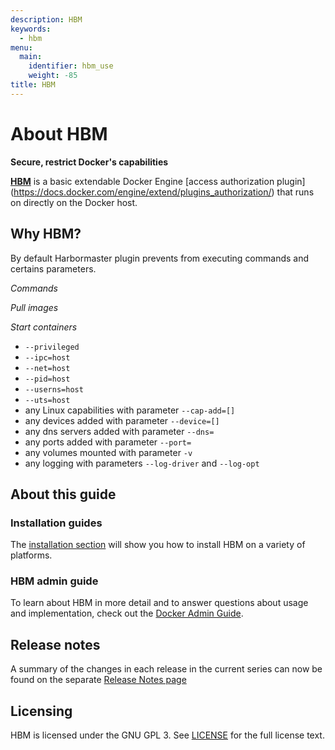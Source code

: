 ```yaml
---
description: HBM
keywords:
  - hbm
menu:
  main:
    identifier: hbm_use
    weight: -85
title: HBM
---
```


# About HBM

**Secure, restrict Docker's capabilities**

[**HBM**](http://harbormaster.io) is a basic extendable
Docker Engine [access authorization plugin]
(https://docs.docker.com/engine/extend/plugins_authorization/)
that runs on directly on the Docker host.

## Why HBM?

By default Harbormaster plugin prevents from executing commands and certains parameters.

*Commands*

*Pull images*

*Start containers*

* `--privileged`
* `--ipc=host`
* `--net=host`
* `--pid=host`
* `--userns=host`
* `--uts=host`
* any Linux capabilities with parameter `--cap-add=[]`
* any devices added with parameter `--device=[]`
* any dns servers added with parameter `--dns=`
* any ports added with parameter `--port=`
* any volumes mounted with parameter `-v`
* any logging with parameters `--log-driver` and `--log-opt`

## About this guide

### Installation guides

The [installation section](installation/index.md) will show you how to install HBM
on a variety of platforms.


### HBM admin guide

To learn about HBM in more detail and to answer questions about usage and
implementation, check out the [Docker Admin Guide](admin/index.md).

## Release notes

A summary of the changes in each release in the current series can now be found
on the separate [Release Notes page](http://harbormaster.io/docs/release-notes)

## Licensing

HBM is licensed under the GNU GPL 3. See
[LICENSE](https://github.com/kassisol/hbm/blob/master/LICENSE) for the full
license text.
